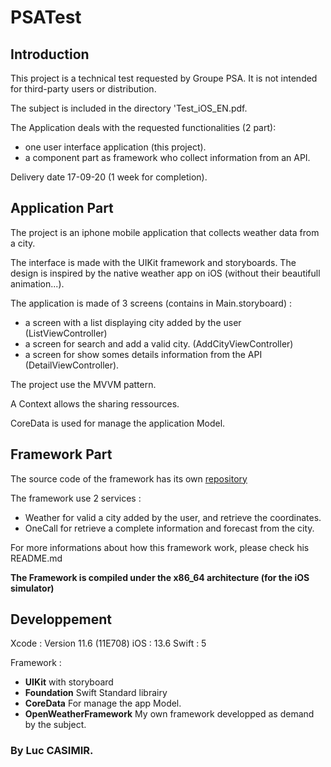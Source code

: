 # PSATest

## Introduction

This project is a technical test requested by Groupe PSA. It is not intended for third-party users or distribution.

The subject is included in the directory 'Test_iOS_EN.pdf.

The Application deals with the requested functionalities (2 part):
- one user interface application (this project).
- a component part as framework who collect information from an API.

Delivery date 17-09-20 (1 week for completion).

## Application Part

The project is an iphone mobile application that collects weather data from a city.

The interface is made with the UIKit framework and storyboards. The design is inspired by the native weather app on iOS (without their beautifull animation...).

The application is made of 3 screens (contains in Main.storyboard) :
- a screen with a list displaying city added by the user (ListViewController)
- a screen for search and add a valid city. (AddCityViewController)
- a screen for show somes details information from the API (DetailViewController).

The project use the MVVM pattern. 

A Context allows the sharing ressources.

CoreData is used for manage the application Model.

## Framework Part

The source code of the framework has its own [repository](https://github.com/luccasim/MyOpenWeather)

The framework use 2 services :
- Weather for valid a city added by the user, and retrieve the coordinates.
- OneCall for retrieve a complete information and forecast from the city.

For more informations about how this framework work, please check his README.md

**The Framework is compiled under the x86_64 architecture (for the iOS simulator)**

## Developpement

Xcode : Version 11.6 (11E708)
iOS : 13.6
Swift : 5

Framework :
- **UIKit** with storyboard
- **Foundation** Swift Standard librairy
- **CoreData** For manage the app Model.
- **OpenWeatherFramework** My own framework developped as demand by the subject.

### By Luc CASIMIR.
